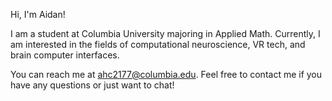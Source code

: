 Hi, I'm Aidan!

I am a student at Columbia University majoring in Applied Math. 
Currently, I am interested in the fields of computational neuroscience, VR tech, and brain computer interfaces.

You can reach me at ahc2177@columbia.edu. Feel free to contact me if you have any questions or just want to chat!
